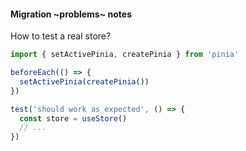 #### Migration  ~problems~ notes


How to test a real store?

```js
import { setActivePinia, createPinia } from 'pinia'

beforeEach(() => {
  setActivePinia(createPinia())
})

test('should work as expected', () => {
  const store = useStore()
  // ...
})
```
